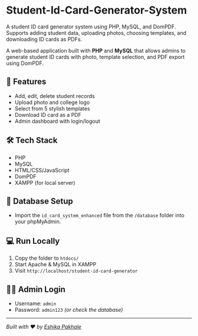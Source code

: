 # Student-Id-Card-Generator-System
A student ID card generator system using PHP, MySQL, and DomPDF. Supports adding student data, uploading photos, choosing templates, and downloading ID cards as PDFs.



A web-based application built with **PHP** and **MySQL** that allows admins to generate student ID cards with photo, template selection, and PDF export using DomPDF.

## 🚀 Features
- Add, edit, delete student records
- Upload photo and college logo
- Select from 5 stylish templates
- Download ID card as a PDF
- Admin dashboard with login/logout

## 🛠️ Tech Stack
- PHP
- MySQL
- HTML/CSS/JavaScript
- DomPDF
- XAMPP (for local server)

## 📂 Database Setup
- Import the `id_card_system_enhanced` file from the `/database` folder into your phpMyAdmin.

## 💻 Run Locally
1. Copy the folder to `htdocs/`
2. Start Apache & MySQL in XAMPP
3. Visit `http://localhost/student-id-card-generator`

## 👨‍💻 Admin Login
- Username: `admin`
- Password: `admin123` *(or check the database)*

---

*Built with ❤️ by [Eshika Pakhale](https://github.com/Eshikapakhale)*

